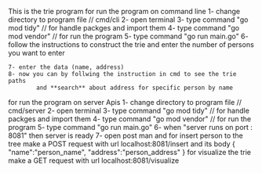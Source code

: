This is the trie program
for run the program on command line
	1- change directory to program file // cmd/cli
	2- open terminal
	3- type command "go mod tidy" 
	// for handle packges and import them
	4- type command "go mod vendor"
	// for run the program
	5- type command "go run main.go"
	6- follow the instructions to construct the trie and enter the number of 			persons you want to enter
		 
	7- enter the data (name, address)
	8- now you can by follwing the instruction in cmd to see the trie paths 
	        and **search** about address for specific person by name
	        
for run the program on server Apis
	1- change directory to program file // cmd/server
	2- open terminal
	3- type command "go mod tidy" 
	// for handle packges and import them
	4- type command "go mod vendor"
	// for run the program
	5- type command "go run main.go"
	6- when "server runs on port :  8081" then server is ready 
	7- open post man and for insert person to the tree 
		make a POST request with url localhost:8081/insert
		and its body 
		{
    			"name":"person_name",
    			"address":"person_address"
		} 
	for visualize the trie make a GET request with url localhost:8081/visualize
